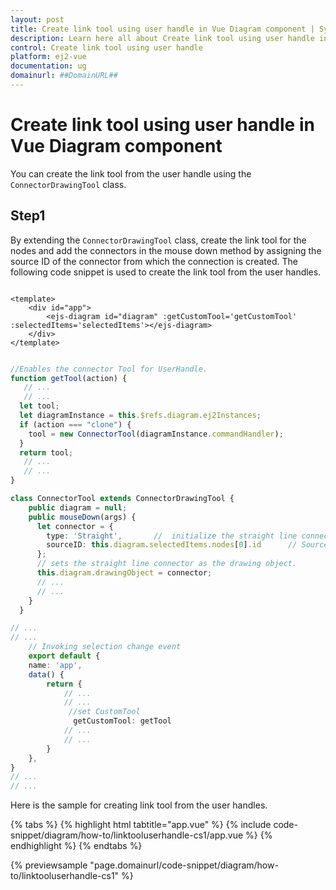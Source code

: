 ```yaml
---
layout: post
title: Create link tool using user handle in Vue Diagram component | Syncfusion
description: Learn here all about Create link tool using user handle in Syncfusion Vue Diagram component of Syncfusion Essential JS 2 and more.
control: Create link tool using user handle 
platform: ej2-vue
documentation: ug
domainurl: ##DomainURL##
---
```


# Create link tool using user handle in Vue Diagram component

You can create the link tool from the user handle using the `ConnectorDrawingTool` class.

## Step1

By extending the `ConnectorDrawingTool` class, create the link tool for the nodes and add the connectors in the mouse down method by assigning the source ID of the connector from which the connection is created. The following code snippet is used to create the link tool from the user handles.

```

<template>
    <div id="app">
        <ejs-diagram id="diagram" :getCustomTool='getCustomTool' :selectedItems='selectedItems'></ejs-diagram>
    </div>
</template>

```

```ts

//Enables the connector Tool for UserHandle.
function getTool(action) {
   // ...
   // ...
  let tool;
  let diagramInstance = this.$refs.diagram.ej2Instances;
  if (action === "clone") {
    tool = new ConnectorTool(diagramInstance.commandHandler);
  }
  return tool;
   // ...
   // ...
}

class ConnectorTool extends ConnectorDrawingTool {
    public diagram = null;
    public mouseDown(args) {
      let connector = {
        type: 'Straight',       //  initialize the straight line connector
        sourceID: this.diagram.selectedItems.nodes[0].id      // Source node id have been set
      };
      // sets the straight line connector as the drawing object.
      this.diagram.drawingObject = connector;
      // ...
      // ...
    }
  }

// ...
// ...
    // Invoking selection change event
    export default {
    name: 'app',
    data() {
        return {
            // ...
            // ...
             //set CustomTool
              getCustomTool: getTool
            // ...
            // ...
        }
    },
}
// ...
// ...

```

Here is the sample for creating link tool from the user handles.

{% tabs %}
{% highlight html tabtitle="app.vue" %}
{% include code-snippet/diagram/how-to/linktooluserhandle-cs1/app.vue %}
{% endhighlight %}
{% endtabs %}
        
{% previewsample "page.domainurl/code-snippet/diagram/how-to/linktooluserhandle-cs1" %}